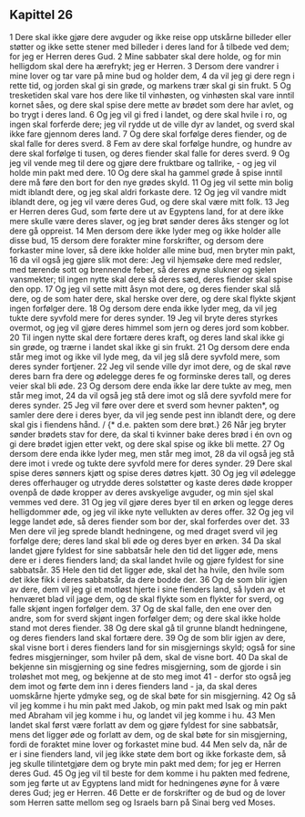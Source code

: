 ## Kapittel 26

1 Dere skal ikke gjøre dere avguder og ikke reise opp utskårne billeder eller støtter og ikke sette stener med billeder i deres land for å tilbede ved dem; for jeg er Herren deres Gud.
2 Mine sabbater skal dere holde, og for min helligdom skal dere ha ærefrykt; jeg er Herren.
3 Dersom dere vandrer i mine lover og tar vare på mine bud og holder dem,
4 da vil jeg gi dere regn i rette tid, og jorden skal gi sin grøde, og markens trær skal gi sin frukt.
5 Og tresketiden skal vare hos dere like til vinhøsten, og vinhøsten skal vare inntil kornet såes, og dere skal spise dere mette av brødet som dere har avlet, og bo trygt i deres land.
6 Og jeg vil gi fred i landet, og dere skal hvile i ro, og ingen skal forferde dere; jeg vil rydde ut de ville dyr av landet, og sverd skal ikke fare gjennom deres land.
7 Og dere skal forfølge deres fiender, og de skal falle for deres sverd.
8 Fem av dere skal forfølge hundre, og hundre av dere skal forfølge ti tusen, og deres fiender skal falle for deres sverd.
9 Og jeg vil vende meg til dere og gjøre dere fruktbare og tallrike, - og jeg vil holde min pakt med dere.
10 Og dere skal ha gammel grøde å spise inntil dere må føre den bort for den nye grødes skyld.
11 Og jeg vil sette min bolig midt iblandt dere, og jeg skal aldri forkaste dere.
12 Og jeg vil vandre midt iblandt dere, og jeg vil være deres Gud, og dere skal være mitt folk.
13 Jeg er Herren deres Gud, som førte dere ut av Egyptens land, for at dere ikke mere skulle være deres slaver, og jeg brøt sønder deres åks stenger og lot dere gå oppreist.
14 Men dersom dere ikke lyder meg og ikke holder alle disse bud,
15 dersom dere forakter mine forskrifter, og dersom dere forkaster mine lover, så dere ikke holder alle mine bud, men bryter min pakt,
16 da vil også jeg gjøre slik mot dere: Jeg vil hjemsøke dere med redsler, med tærende sott og brennende feber, så deres øyne slukner og sjelen vansmekter; til ingen nytte skal dere så deres sæd, deres fiender skal spise den opp.
17 Og jeg vil sette mitt åsyn mot dere, og deres fiender skal slå dere, og de som hater dere, skal herske over dere, og dere skal flykte skjønt ingen forfølger dere.
18 Og dersom dere enda ikke lyder meg, da vil jeg tukte dere syvfold mere for deres synder.
19 Jeg vil bryte deres styrkes overmot, og jeg vil gjøre deres himmel som jern og deres jord som kobber.
20 Til ingen nytte skal dere fortære deres kraft, og deres land skal ikke gi sin grøde, og trærne i landet skal ikke gi sin frukt.
21 Og dersom dere enda står meg imot og ikke vil lyde meg, da vil jeg slå dere syvfold mere, som deres synder fortjener.
22 Jeg vil sende ville dyr imot dere, og de skal røve deres barn fra dere og ødelegge deres fe og forminske deres tall, og deres veier skal bli øde.
23 Og dersom dere enda ikke lar dere tukte av meg, men står meg imot,
24 da vil også jeg stå dere imot og slå dere syvfold mere for deres synder.
25 Jeg vil føre over dere et sverd som hevner pakten*, og samler dere dere i deres byer, da vil jeg sende pest inn iblandt dere, og dere skal gis i fiendens hånd. / {* d.e. pakten som dere brøt.}
26 Når jeg bryter sønder brødets stav for dere, da skal ti kvinner bake deres brød i én ovn og gi dere brødet igjen etter vekt, og dere skal spise og ikke bli mette.
27 Og dersom dere enda ikke lyder meg, men står meg imot,
28 da vil også jeg stå dere imot i vrede og tukte dere syvfold mere for deres synder.
29 Dere skal spise deres sønners kjøtt og spise deres døtres kjøtt.
30 Og jeg vil ødelegge deres offerhauger og utrydde deres solstøtter og kaste deres døde kropper ovenpå de døde kropper av deres avskyelige avguder, og min sjel skal vemmes ved dere.
31 Og jeg vil gjøre deres byer til en ørken og legge deres helligdommer øde, og jeg vil ikke nyte vellukten av deres offer.
32 Og jeg vil legge landet øde, så deres fiender som bor der, skal forferdes over det.
33 Men dere vil jeg sprede blandt hedningene, og med draget sverd vil jeg forfølge dere; deres land skal bli øde og deres byer en ørken.
34 Da skal landet gjøre fyldest for sine sabbatsår hele den tid det ligger øde, mens dere er i deres fienders land; da skal landet hvile og gjøre fyldest for sine sabbatsår.
35 Hele den tid det ligger øde, skal det ha hvile, den hvile som det ikke fikk i deres sabbatsår, da dere bodde der.
36 Og de som blir igjen av dere, dem vil jeg gi et motløst hjerte i sine fienders land, så lyden av et henværet blad vil jage dem, og de skal flykte som en flykter for sverd, og falle skjønt ingen forfølger dem.
37 Og de skal falle, den ene over den andre, som for sverd skjønt ingen forfølger dem; og dere skal ikke holde stand mot deres fiender.
38 Og dere skal gå til grunne blandt hedningene, og deres fienders land skal fortære dere.
39 Og de som blir igjen av dere, skal visne bort i deres fienders land for sin misgjernings skyld; også for sine fedres misgjerninger, som hviler på dem, skal de visne bort.
40 Da skal de bekjenne sin misgjerning og sine fedres misgjerning, som de gjorde i sin troløshet mot meg, og bekjenne at de sto meg imot
41 - derfor sto også jeg dem imot og førte dem inn i deres fienders land - ja, da skal deres uomskårne hjerte ydmyke seg, og de skal bøte for sin misgjerning.
42 Og så vil jeg komme i hu min pakt med Jakob, og min pakt med Isak og min pakt med Abraham vil jeg komme i hu, og landet vil jeg komme i hu.
43 Men landet skal først være forlatt av dem og gjøre fyldest for sine sabbatsår, mens det ligger øde og forlatt av dem, og de skal bøte for sin misgjerning, fordi de foraktet mine lover og forkastet mine bud.
44 Men selv da, når de er i sine fienders land, vil jeg ikke støte dem bort og ikke forkaste dem, så jeg skulle tilintetgjøre dem og bryte min pakt med dem; for jeg er Herren deres Gud.
45 Og jeg vil til beste for dem komme i hu pakten med fedrene, som jeg førte ut av Egyptens land midt for hedningenes øyne for å være deres Gud; jeg er Herren.
46 Dette er de forskrifter og de bud og de lover som Herren satte mellom seg og Israels barn på Sinai berg ved Moses.
